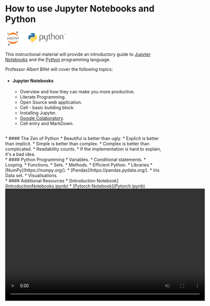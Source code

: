 # How to use Jupyter Notebooks and Python

<img width="10%" height="10%" src="/img/icon-hires.png">
<img width="30%" height="30%" src="/img/python-logo-master-v3-TM.png">

This instructional material will provide an introductory guide to [Jupyter Notebooks](https://jupyter.org/) and the [Python](https://www.python.org/) programming language.

Professor Albert Bifet will cover the following topics:

* #### Jupyter Notebooks
    * Overview and how they can make you more productive.
    * Literate Programming.
    * Open Source web application.
    * Cell - basic building block.
    * Installing Jupyter.
    * [Google Colaboratory](https://colab.research.google.com/).
    * Cell entry and MarkDown.
<br>
* #### The Zen of Python
    * Beautiful is better than ugly. 
    * Explicit is better than implicit. 
    * Simple is better than complex. 
    * Complex is better than complicated. 
    * Readability counts. 
    * If the implementation is hard to explain, it's a bad idea.
<br>
* #### Python Programming
    * Variables.
    * Conditional statements.
    * Looping.
    * Functions.
    * Sets.
    * Methods.
    * Efficient Python.
    * Libraries
        * [NumPy](https://numpy.org/).
        * [Pandas](https://pandas.pydata.org/).
        * Iris Data set.
        * Visualisations.
<br>
* #### Additional Resources
    * [Introduction Notebook](IntroductionNotebooks.ipynb)
    * [Pytorch Notebook](Pytorch.ipynb)

<video class="video" width="640" height="360" controls>
    <source src="/video/Notebooks_Python_Prof_Albert Bifet.mp4" type="video/mp4">
</video>



